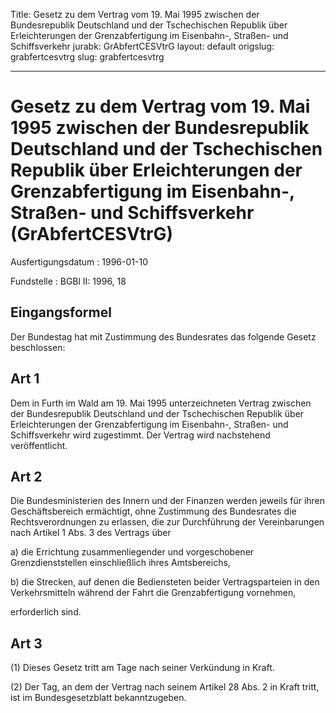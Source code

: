 Title: Gesetz zu dem Vertrag vom 19. Mai 1995 zwischen der Bundesrepublik Deutschland
  und der Tschechischen Republik über Erleichterungen der Grenzabfertigung im Eisenbahn-,
  Straßen- und Schiffsverkehr
jurabk: GrAbfertCESVtrG
layout: default
origslug: grabfertcesvtrg
slug: grabfertcesvtrg

---

# Gesetz zu dem Vertrag vom 19. Mai 1995 zwischen der Bundesrepublik Deutschland und der Tschechischen Republik über Erleichterungen der Grenzabfertigung im Eisenbahn-, Straßen- und Schiffsverkehr (GrAbfertCESVtrG)

Ausfertigungsdatum
:   1996-01-10

Fundstelle
:   BGBl II: 1996, 18



## Eingangsformel

Der Bundestag hat mit Zustimmung des Bundesrates das folgende Gesetz
beschlossen:


## Art 1

Dem in Furth im Wald am 19. Mai 1995 unterzeichneten Vertrag zwischen
der Bundesrepublik Deutschland und der Tschechischen Republik über
Erleichterungen der Grenzabfertigung im Eisenbahn-, Straßen- und
Schiffsverkehr wird zugestimmt. Der Vertrag wird nachstehend
veröffentlicht.


## Art 2

Die Bundesministerien des Innern und der Finanzen werden jeweils für
ihren Geschäftsbereich ermächtigt, ohne Zustimmung des Bundesrates die
Rechtsverordnungen zu erlassen, die zur Durchführung der
Vereinbarungen nach Artikel 1 Abs. 3 des Vertrags über

a)  die Errichtung zusammenliegender und vorgeschobener Grenzdienststellen
    einschließlich ihres Amtsbereichs,


b)  die Strecken, auf denen die Bediensteten beider Vertragsparteien in
    den Verkehrsmitteln während der Fahrt die Grenzabfertigung vornehmen,



erforderlich sind.


## Art 3

(1) Dieses Gesetz tritt am Tage nach seiner Verkündung in Kraft.

(2) Der Tag, an dem der Vertrag nach seinem Artikel 28 Abs. 2 in Kraft
tritt, ist im Bundesgesetzblatt bekanntzugeben.

